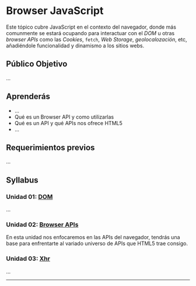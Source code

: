 # Browser JavaScript

Este tópico cubre JavaScript en el contexto del navegador, donde más comunmente
se estará ocupando para interactuar con el _DOM_ u otras _browser APIs_ como las
_Cookies_, `fetch`, _Web Storage_, _geolocalozación_, etc, añadiéndole
funcionalidad y dinamismo a los sitios webs.

## Público Objetivo

...

## Aprenderás

* ...
* Qué es un Browser API y como utilizarlas
* Qué es un API y qué APIs nos ofrece HTML5
* ...

## Requerimientos previos

...

## Syllabus

### Unidad 01: [DOM](02-dom)

...

### Unidad 02: [Browser APIs](03-browser-apis)

En esta unidad nos enfocaremos en las APIs del navegador, tendrás una base
para enfrentarte al variado universo de APIs que HTML5 trae consigo.

### Unidad 03: [Xhr](04-xhr)

...

***
